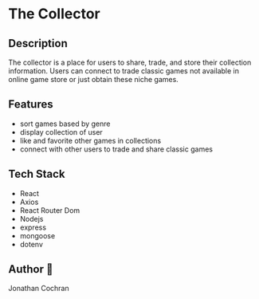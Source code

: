 # The Collector
## Description
The collector is a place for users to share, trade, and store their collection information.  Users can connect to trade classic games not available in online game store or just obtain these niche games.  
## Features
- sort games based by genre 
- display collection of user
- like and favorite other games in collections
- connect with other users to trade and share classic games
## Tech Stack 
- React 
- Axios
- React Router Dom
- Nodejs
- express
- mongoose
- dotenv

## Author :wave:
Jonathan Cochran

